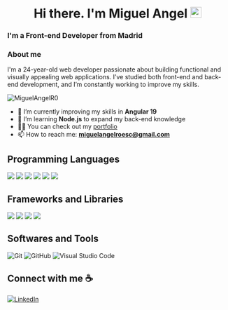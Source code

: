 <h1 align="center">Hi there. I'm Miguel Angel <img src="https://media.giphy.com/media/hvRJCLFzcasrR4ia7z/giphy.gif" width="25px"></h1>

### I'm a Front-end Developer from Madrid
### About me

I'm a 24-year-old web developer passionate about building functional and visually appealing web applications. I’ve studied both front-end and back-end development, and I’m constantly working to improve my skills.

<p align="left"> <img src="https://komarev.com/ghpvc/?username=MiguelAngelR0" alt="MiguelAngelR0" /> </p>

- 🔭 I’m currently improving my skills in **Angular 19**
- 🌱 I’m learning **Node.js** to expand my back-end knowledge
- 👨‍💻 You can check out my [portfolio](https://miguelangelr0.github.io/my-angular-portfolio/)
- 📫 How to reach me: **miguelangelroesc@gmail.com**



## Programming Languages

<p>

<img src="https://img.shields.io/badge/typescript-%23007ACC.svg?style=for-the-badge&logo=typescript&logoColor=white" >

<img src="https://img.shields.io/badge/javascript-%23323330.svg?style=for-the-badge&logo=javascript&logoColor=%23F7DF1E" >
<img src="https://img.shields.io/badge/html5-%23E34F26.svg?style=for-the-badge&logo=html5&logoColor=white" >

<img src="https://img.shields.io/badge/java-%23ED8B00.svg?style=for-the-badge&logo=openjdk&logoColor=white" >
<img src="https://img.shields.io/badge/php-%23777BB4.svg?style=for-the-badge&logo=php&logoColor=white" >

<img src="https://img.shields.io/badge/css3-%231572B6.svg?style=for-the-badge&logo=css3&logoColor=white">

</p>

## Frameworks and Libraries
<p>
<img src="https://img.shields.io/badge/angular-%23DD0031.svg?style=for-the-badge&logo=angular&logoColor=white" >
<img src="https://img.shields.io/badge/Ionic-%233880FF.svg?style=for-the-badge&logo=Ionic&logoColor=white" >
  <img src="https://img.shields.io/badge/tailwindcss-%2338B2AC.svg?style=for-the-badge&logo=tailwind-css&logoColor=white" >
  <img src="https://img.shields.io/badge/bootstrap-%238511FA.svg?style=for-the-badge&logo=bootstrap&logoColor=white" >
  <img src"https://img.shields.io/badge/linktree-1de9b6?style=for-the-badge&logo=linktree&logoColor=white" >
</p>



## Softwares and Tools
<p>
<img src="https://img.shields.io/badge/git-%23F05033.svg?style=for-the-badge&logo=git&logoColor=white" alt="Git">
<img src="https://img.shields.io/badge/github-%23121011.svg?style=for-the-badge&logo=github&logoColor=white" alt="GitHub">
<img src="https://img.shields.io/badge/Visual%20Studio%20Code-0078d7.svg?style=for-the-badge&logo=visual-studio-code&logoColor=white" alt="Visual Studio Code">
</p>


## Connect with me ☕
<a href="https://www.linkedin.com/in/miguel-angel-rodriguez-escorcia-b671172bb/">
  <img src="https://img.shields.io/badge/linkedin-%230077B5.svg?style=for-the-badge&logo=linkedin&logoColor=white" alt="LinkedIn">
</a>

